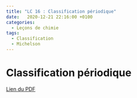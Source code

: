 ```yaml
---
title: "LC 16 : Classification périodique"
date:   2020-12-21 22:16:00 +0100
categories:
  - Leçons de chimie
tags:
  - Classification
  - Michelson
---
```


# Classification périodique

[Lien du PDF](/assets/pdf/LC16.pdf)

<object class="pdf fitvidsignore" data="/assets/pdf/LC16.pdf" type="application/pdf"></object>

